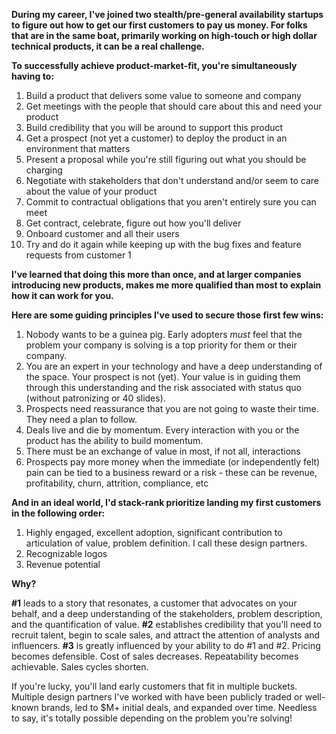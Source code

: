 **During my career, I've joined two stealth/pre-general availability startups to figure out how to get our first customers to pay us money. For folks that are in the same boat, primarily working on high-touch or high dollar technical products, it can be a real challenge.** 

**To successfully achieve product-market-fit, you're simultaneously having to:**

1. Build a product that delivers some value to someone and company
2. Get meetings with the people that should care about this and need your product
3. Build credibility that you will be around to support this product
4. Get a prospect (not yet a customer) to deploy the product in an environment that matters
5. Present a proposal while you're still figuring out what you should be charging
6. Negotiate with stakeholders that don't understand and/or seem to care about the value of your product
7. Commit to contractual obligations that you aren't entirely sure you can meet
8. Get contract, celebrate, figure out how you'll deliver
9. Onboard customer and all their users
10. Try and do it again while keeping up with the bug fixes and feature requests from customer 1

**I've learned that doing this more than once, and at larger companies introducing new products, makes me more qualified than most to explain how it can work for you.** 

**Here are some guiding principles I've used to secure those first few wins:**

1. Nobody wants to be a guinea pig. Early adopters *must* feel that the problem your company is solving is a top priority for them or their company.
2. You are an expert in your technology and have a deep understanding of the space. Your prospect is not (yet). Your value is in guiding them through this understanding and the risk associated with status quo (without patronizing or 40 slides).
3. Prospects need reassurance that you are not going to waste their time. They need a plan to follow.
3. Deals live and die by momentum. Every interaction with you or the product has the ability to build momentum.
4. There must be an exchange of value in most, if not all, interactions
5. Prospects pay more money when the immediate (or independently felt) pain can be tied to a business reward or a risk - these can be revenue, profitability, churn, attrition, compliance, etc

**And in an ideal world, I'd stack-rank prioritize landing my first customers in the following order:**

1. Highly engaged, excellent adoption, significant contribution to articulation of value, problem definition. I call these design partners.
2. Recognizable logos
3. Revenue potential

**Why?**

**#1** leads to a story that resonates, a customer that advocates on your behalf, and a deep understanding of the stakeholders, problem description, and the quantification of value.
**#2** establishes credibility that you'll need to recruit talent, begin to scale sales, and attract the attention of analysts and influencers.
**#3** is greatly influenced by your ability to do #1 and #2. Pricing becomes defensible. Cost of sales decreases. Repeatability becomes achievable. Sales cycles shorten.

If you're lucky, you'll land early customers that fit in multiple buckets. Multiple design partners I've worked with have been publicly traded or well-known brands, led to $M+ initial deals, and expanded over time. Needless to say, it's totally possible depending on the problem you're solving!

